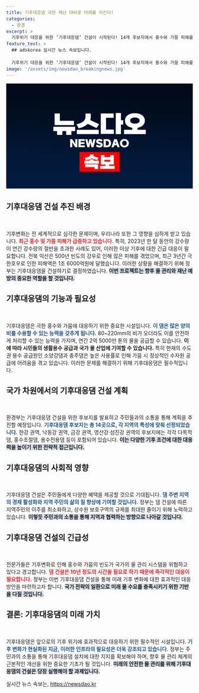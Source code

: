 ```yaml
---
title: 기후대응댐 극한 재난 대비로 미래를 지킨다!
categories:
  - 환경
excerpt: >
  기후위기 대응을 위한 ‘기후대응댐’ 건설이 시작된다! 14개 후보지에서 홍수와 가뭄 피해를 막고, 국민의 안전과 미래 물산업 발전을 꾀하는 대규모 프로젝트가 진행된다. 지켜보세요!
feature_text: >
  ## adskorea 실시간 뉴스 속보입니다.

  기후위기 대응을 위한 ‘기후대응댐’ 건설이 시작된다! 14개 후보지에서 홍수와 가뭄 피해를 막고, 국민의 안전과 미래 물산업 발전을 꾀하는 대규모 프로젝트가 진행된다. 지켜보세요!
image: '/assets/img/newsdao_breakingnews.jpg'
---
```


<p><img src="/assets/img/newsdao_breakingnews.jpg" alt="adskorea 속보" /></p>

<h2 data-ke-size="size26">기후대응댐 건설 추진 배경</h2>

<p data-ke-size="size16">&nbsp;</p>

<p>기후변화는 전 세계적으로 심각한 문제이며, 우리나라 또한 그 영향을 심하게 받고 있습니다. <b><span style="color: #ee2323;">최근 홍수 및 가뭄 피해가 급증하고 있습니다.</span></b> 특히, 2023년 한 달 동안의 강수량이 연간 강수량의 절반을 초과한 사례도 있어, 이러한 이상 기후에 대한 긴급 대응이 필요합니다. 전북 익산은 500년 빈도의 강우로 인해 많은 피해를 겪었으며, 최근 3년간 극한호우로 인한 피해액은 1조 6000억원에 달했습니다. 이러한 상황을 해결하기 위해 정부는 기후대응댐을 건설하기로 결정하였습니다. <b><span style="background-color: #21538527;">이번 프로젝트는 향후 물 관리와 재난 예방의 중요한 역할을 할 것입니다.</span></b></p>

<h2 data-ke-size="size26">기후대응댐의 기능과 필요성</h2>

<p data-ke-size="size16">&nbsp;</p>

<p>기후대응댐은 극한 홍수와 가뭄에 대응하기 위한 중요한 시설입니다. <b><span style="color: #1a5490;">이 댐은 많은 양의 비를 수용할 수 있는 능력을 갖추게 됩니다.</span></b> 80~220mm의 비가 오더라도 이를 안전하게 처리할 수 있는 능력을 가지며, 연간 2억 5000만 톤의 물을 공급할 수 있습니다. <b><span style="ee2323;">이에 따라 시민들의 생활용수 공급과 국가 물 산업에 기여할 수 있습니다.</span></b> 특히 현재의 수도권 용수 공급원인 소양강댐과 충주댐은 높은 사용률로 인해 가뭄 시 정상적인 수자원 공급에 어려움을 겪고 있습니다. 이러한 문제를 해결하기 위해 기후대응댐은 필수적입니다. </p>

<h2 data-ke-size="size26">국가 차원에서의 기후대응댐 건설 계획</h2>

<p data-ke-size="size16">&nbsp;</p>

<p>환경부는 기후대응댐 건설을 위한 후보지를 발표하고 주민들과의 소통을 통해 계획을 추진할 예정입니다. <b><span style="color: #1a5490;">기후대응댐 후보지는 총 14곳으로, 각 지역의 특성에 맞춰 선정되었습니다.</span></b> 한강 권역, 낙동강 권역, 금강 권역, 영산강·섬진강 권역의 후보지에는 각각 다목적댐, 홍수조절댐, 용수전용댐 등이 포함되어 있습니다. <b><span style="background-color: #21538527;">이는 다양한 기후 조건에 대한 대응력을 높이기 위한 전략적 접근입니다.</span></b></p>

<h2 data-ke-size="size26">기후대응댐의 사회적 영향</h2>

<p data-ke-size="size16">&nbsp;</p>

<p>기후대응댐 건설은 주민들에게 다양한 혜택을 제공할 것으로 기대됩니다. <b><span style="color: #1a5490;">댐 주변 지역의 경제 활성화와 지역 주민의 삶의 질 향상에 기여할 것입니다.</span></b> 정부는 댐 건설에 따른 지역주민의 이주를 최소화하고, 상수원 보호구역의 규제를 최대한 줄이기 위해 노력하고 있습니다. <b><span style="background-color: #21538527;">이렇듯 주민과의 소통을 통해 지역과 협력하는 방향으로 나아갈 것입니다.</span></b></p>

<h2 data-ke-size="size26">기후대응댐 건설의 긴급성</h2>

<p data-ke-size="size16">&nbsp;</p>

<p>전문가들은 기후변화로 인해 홍수와 가뭄의 빈도가 국가의 물 관리 시스템을 위협하고 있다고 경고합니다. <b><span style="color: #ee2323;">댐 건설은 10년 정도의 시간을 필요로 하기 때문에 즉각적인 대응이 필요합니다.</span></b> 정부는 이번 기후대응댐 건설을 통해 미래 기후 변화에 대한 효과적인 대응 방안을 마련하고자 합니다. <b><span style="background-color: #21538527;">국가 전략의 일환으로 미래 물 수요를 충족시키기 위한 기반을 다질 것입니다.</span></b></p>

<h2 data-ke-size="size26">결론: 기후대응댐의 미래 가치</h2>

<p data-ke-size="size16">&nbsp;</p>

<p>기후대응댐은 앞으로의 기후 위기에 효과적으로 대응하기 위한 필수적인 시설입니다. <b><span style="color: #1a5490;">기후 변화가 현실화된 지금, 이러한 인프라의 필요성은 더욱 강조되고 있습니다.</span></b> 정부는 주민과의 소통을 통해 기후대응댐 설치에 대한 지지를 확보해야 하며, 향후 물 관리 체계의 근본적인 개선을 위한 중요한 기초가 될 것입니다. <b><span style="background-color: #21538527;">미래의 안전한 물 관리를 위해 기후대응댐의 건설은 당장 실행해야 할 과제입니다.</span></b></p>
실시간 뉴스 속보는, <a href="https://newsdao.kr" rel="dofollow">https://newsdao.kr</a>


